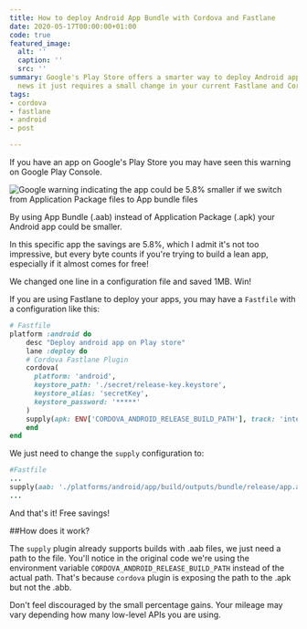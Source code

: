 ```yaml
---
title: How to deploy Android App Bundle with Cordova and Fastlane
date: 2020-05-17T00:00:00+01:00
code: true
featured_image:
  alt: ''
  caption: ''
  src: ''
summary: Google's Play Store offers a smarter way to deploy Android apps and the good
  news it just requires a small change in your current Fastlane and Cordova setup.
tags:
- cordova
- fastlane
- android
- post

---
```

If you have an app on Google's Play Store you may have seen this warning on Google Play Console.

![Google warning indicating the app could be 5.8% smaller if we switch from Application Package files to App bundle files](/uploads/android_app_bundle.jpg "Android's App Bundle call to action ")

By using App Bundle (.aab) instead of Application Package (.apk) your Android app could be smaller.

In this specific app the savings are 5.8%, which I admit it's not too impressive, but every byte counts if you're trying to build a lean app, especially if it almost comes for free!

We changed one line in a configuration file and saved 1MB. Win!

If you are using Fastlane to deploy your apps, you may have a `Fastfile` with a configuration like this:

```ruby
# Fastfile
platform :android do
	desc "Deploy android app on Play store"
	lane :deploy do
    # Cordova Fastlane Plugin
	cordova(
      platform: 'android',
      keystore_path: './secret/release-key.keystore',
      keystore_alias: 'secretKey',
      keystore_password: '*****'
	)
	supply(apk: ENV['CORDOVA_ANDROID_RELEASE_BUILD_PATH'], track: 'internal', package_name: 'com.xxx.xxx')
	end
end
```

We just need to change the `supply` configuration to:

```ruby
#Fastfile
...
supply(aab: './platforms/android/app/build/outputs/bundle/release/app.aab', track: 'internal', package_name: 'com.xxx.xxx')
...
```

And that's it! Free savings!

\##How does it work?

The `supply` plugin already supports builds with .aab files, we just need a path to the file. You'll notice in the original code we're using the environment variable `CORDOVA_ANDROID_RELEASE_BUILD_PATH` instead of the actual path. That's because `cordova` plugin is exposing the path to the .apk but not the .abb.

Don't feel discouraged by the small percentage gains. Your mileage may vary depending how many low-level APIs you are using.
